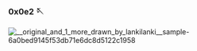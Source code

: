 ### 0x0e2 🪡





![__original_and_1_more_drawn_by_lankilanki__sample-6a0bed9145f53db71e6dc8d5122c1958](https://github.com/shidktbw/shidktbw/assets/112849918/5263893d-4e5b-4828-b245-d1368d9c1f49)
